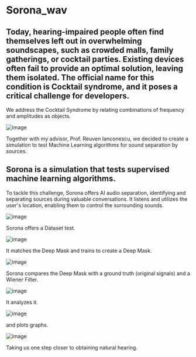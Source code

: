 # Sorona_wav
## Today, hearing-impaired people often find themselves left out in overwhelming soundscapes, such as crowded malls, family gatherings, or cocktail parties. Existing devices often fail to provide an optimal solution, leaving them isolated. The official name for this condition is Cocktail syndrome, and it poses a critical challenge for developers.

We address the Cocktail Syndrome by relating combinations of frequency and amplitudes as objects. 

![image](https://github.com/Elisheva-Shiri/Sorona_wav/assets/87002752/9ce89396-dbac-4d6b-bf84-55fc6c84835a)

Together with my advisor, Prof. Reuven Ianconescu, we decided to create a simulation to test Machine Learning algorithms for sound separation by sources. 

## Sorona is a simulation that tests supervised machine learning algorithms.

To tackle this challenge, Sorona offers AI audio separation, identifying and separating sources during valuable conversations. It listens and utilizes the user's location, enabling them to control the surrounding sounds. 

![image](https://github.com/Elisheva-Shiri/Sorona_wav/assets/87002752/f104aa28-b766-4834-b034-a3d3f08b8438)

Sorona offers a Dataset test. 

![image](https://github.com/Elisheva-Shiri/Sorona_wav/assets/87002752/eb971e7c-780d-4761-afa4-63f5d74ff8f4)

It matches the Deep Mask and trains to create a Deep Mask. 

![image](https://github.com/Elisheva-Shiri/Sorona_wav/assets/87002752/f8719fdb-5900-4807-80b1-d1c66319a908)

Sorona compares the Deep Mask with a ground truth (original signals) and a Wiener Filter.

![image](https://github.com/Elisheva-Shiri/Sorona_wav/assets/87002752/8fd2f7cf-a909-45a8-8e59-b1c01fe2a20a)


It analyzes it. 

![image](https://github.com/Elisheva-Shiri/Sorona_wav/assets/87002752/cefddb4c-eb30-4802-8ab7-fac24a516c39)

and plots graphs. 

![image](https://github.com/Elisheva-Shiri/Sorona_wav/assets/87002752/8d8a257b-f8cc-46e9-83bd-41e6773d238f)

Taking us one step closer to obtaining natural hearing.

